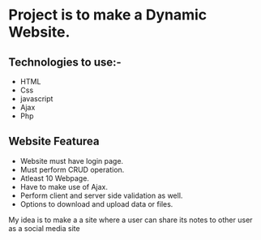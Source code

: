 # Project is to make a Dynamic Website.

## Technologies to use:-
- HTML
- Css
- javascript
- Ajax
- Php
  
## Website Featurea
- Website must have login page.
- Must perform CRUD operation.
- Atleast 10 Webpage.
- Have to make use of Ajax.
- Perform client and server side validation as well.
- Options to download and upload data or files.


My idea is to make a a site where a user can share its notes to other user  
as a social media site